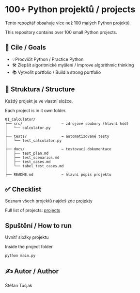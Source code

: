 # 100+ Python projektů / projects
Tento repozitář obsahuje více než 100 malých Python projektů.

This repository contains over 100 small Python projects.

## 🏁 Cíle / Goals

- 💡Procvičit Python / Practice Python
- 🛠️ Zlepšit algoritmické myšlení / Improve algorithmic thinking
- 📚 Vytvořit portfolio / Build a strong portfolio 

## 📁 Struktura / Structure
Každý projekt je ve vlastní složce. 

Each project is in it  own folder. 


```
01_Calculator/
├── src/                  ← zdrojové soubory (hlavní kód)
│   └── calculator.py
│
├── tests/                ← automatizované testy
│   └── test_calculator.py
│
├── docs/                 ← testovací dokumentace
│   ├── test_plan.md
│   ├── test_scenarios.md
│   ├── test_cases.md
│   └── tabel_test_cases.md
│
├── README.md             ← hlavní popis projektu
```

## ✅ Checklist 
Seznam všech projektů najdeš zde [projekty](projects.md)

Full list of projects: [projects](projects.md)

## Spuštění / How to run 
Uvnitř složky projektu

Inside the project folder 

```bash
python main.py
```

## ✍️ Autor / Author
Štefan Tusjak